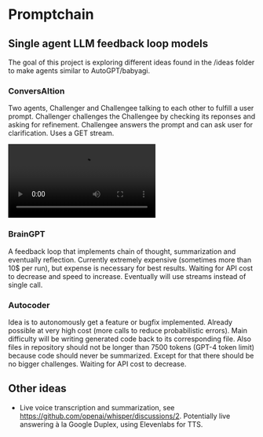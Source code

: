 # Promptchain
## Single agent LLM feedback loop models

The goal of this project is exploring different ideas found in the /ideas folder to make agents similar to AutoGPT/babyagi.

### ConversAItion
Two agents, Challenger and Challengee talking to each other to fulfill a user prompt. Challenger challenges the Challengee by checking its reponses and asking for refinement. Challengee answers the prompt and can ask user for clarification. Uses a GET stream.

![Demo](https://github.com/janv93/promptchain/raw/main/files/conversaition.mp4)

### BrainGPT
A feedback loop that implements chain of thought, summarization and eventually reflection. Currently extremely expensive (sometimes more than 10$ per run), but expense is necessary for best results. Waiting for API cost to decrease and speed to increase. Eventually will use streams instead of single call.

### Autocoder
Idea is to autonomously get a feature or bugfix implemented. Already possible at very high cost (more calls to reduce probabilistic errors). Main difficulty will be writing generated code back to its corresponding file. Also files in repository should not be longer than 7500 tokens (GPT-4 token limit) because code should never be summarized. Except for that there should be no bigger challenges. Waiting for API cost to decrease.

## Other ideas

- Live voice transcription and summarization, see https://github.com/openai/whisper/discussions/2. Potentially live answering à la Google Duplex, using Elevenlabs for TTS.
